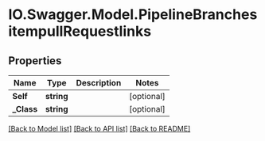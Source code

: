 # IO.Swagger.Model.PipelineBranchesitempullRequestlinks
## Properties

Name | Type | Description | Notes
------------ | ------------- | ------------- | -------------
**Self** | **string** |  | [optional] 
**_Class** | **string** |  | [optional] 

[[Back to Model list]](../README.md#documentation-for-models) [[Back to API list]](../README.md#documentation-for-api-endpoints) [[Back to README]](../README.md)

